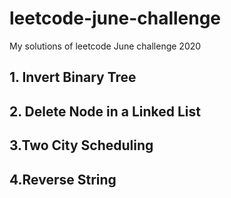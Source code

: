 # leetcode-june-challenge
My solutions of leetcode June challenge 2020

## 1. Invert Binary Tree
## 2. Delete Node in a Linked List
## 3.Two City Scheduling
## 4.Reverse String

